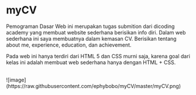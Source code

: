 # myCV

Pemograman Dasar Web ini merupakan tugas submition dari dicoding academy yang membuat website sederhana berisikan info diri. Dalam web sederhana ini saya membuatnya dalam kemasan CV. Berisikan tentang about me, experience, education, dan achievement.

Pada web ini hanya terdiri dari HTML 5 dan CSS murni saja, karena goal dari kelas ini adalah membuat web sederhana hanya dengan HTML + CSS.

<br/>
![image](https://raw.githubusercontent.com/ephybobo/myCV/master/myCV.png)
